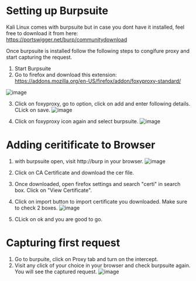 # Setting up Burpsuite

Kali Linux comes with burpsuite but in case you dont have it installed, feel free to download it from here: https://portswigger.net/burp/communitydownload

Once burpsuite is installed follow the following steps to congifure proxy and start capturing the request.

1. Start Burpsuite
2. Go to firefox and download this extension: https://addons.mozilla.org/en-US/firefox/addon/foxyproxy-standard/

![image](https://github.com/0xParth/API_Labs/assets/86850255/8acecaf0-546c-43ca-b107-209c33be384e)

3. Click on foxyproxy, go to option, click on add and enter following details. CLick on save.
![image](https://github.com/0xParth/API_Labs/assets/86850255/78713645-18ba-4d15-979b-716cebc721cb)

4. Click on foxyproxy icon again and select burpsuite.
![image](https://github.com/0xParth/API_Labs/assets/86850255/f15637fa-20b3-4d07-a82e-148e9d52b892)

# Adding ceritificate to Browser

1. with burpsuite open, visit http://burp in your browser.
![image](https://github.com/0xParth/API_Labs/assets/86850255/dcf2ba74-5abb-4a5d-9340-482d61aebec9)

2. Click on CA Certificate and download the cer file.
3. Once downloaded, open firefox settings and search "certi" in search box. Click on "View Certificate".
4. Click on import button to import certificate you downloaded. Make sure to check 2 boxes.
![image](https://github.com/0xParth/API_Labs/assets/86850255/a639f31f-c822-4c64-a4c4-7ec1a02db1a6)

5. CLick on ok and you are good to go.

# Capturing first request
1. Go to burpuite, click on Proxy tab and turn on the intercept.
2. Visit any click of your choice in your browser and check burpsuite again. You will see the captured request.
![image](https://github.com/0xParth/API_Labs/assets/86850255/47421078-05f1-40b8-b244-43355b7db1b7)
